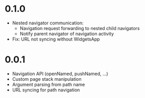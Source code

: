 # 0.1.0
* Nested navigator communication:
  * Navigation request forwarding to nested child navigators
  * Notify parent navigator of navigation activity
* Fix: URL not syncing without WidgetsApp

# 0.0.1
* Navigation API (openNamed, pushNamed, ...)
* Custom page stack manipulation
* Argument parsing from path name
* URL syncing for path navigation
